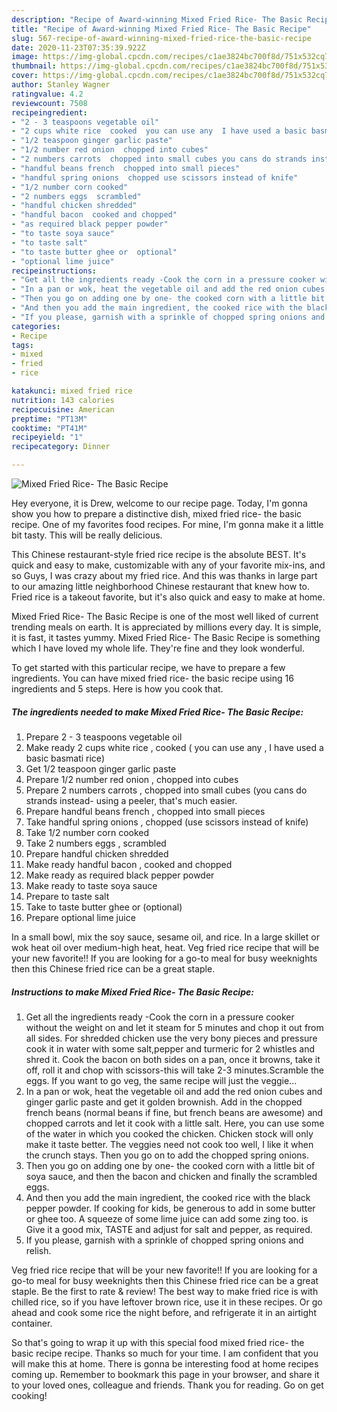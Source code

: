 ```yaml
---
description: "Recipe of Award-winning Mixed Fried Rice- The Basic Recipe"
title: "Recipe of Award-winning Mixed Fried Rice- The Basic Recipe"
slug: 567-recipe-of-award-winning-mixed-fried-rice-the-basic-recipe
date: 2020-11-23T07:35:39.922Z
image: https://img-global.cpcdn.com/recipes/c1ae3824bc700f8d/751x532cq70/mixed-fried-rice-the-basic-recipe-recipe-main-photo.jpg
thumbnail: https://img-global.cpcdn.com/recipes/c1ae3824bc700f8d/751x532cq70/mixed-fried-rice-the-basic-recipe-recipe-main-photo.jpg
cover: https://img-global.cpcdn.com/recipes/c1ae3824bc700f8d/751x532cq70/mixed-fried-rice-the-basic-recipe-recipe-main-photo.jpg
author: Stanley Wagner
ratingvalue: 4.2
reviewcount: 7508
recipeingredient:
- "2 - 3 teaspoons vegetable oil"
- "2 cups white rice  cooked  you can use any  I have used a basic basmati rice"
- "1/2 teaspoon ginger garlic paste"
- "1/2 number red onion  chopped into cubes"
- "2 numbers carrots  chopped into small cubes you cans do strands instead using a peeler thats much easier"
- "handful beans french  chopped into small pieces"
- "handful spring onions  chopped use scissors instead of knife"
- "1/2 number corn cooked"
- "2 numbers eggs  scrambled"
- "handful chicken shredded"
- "handful bacon  cooked and chopped"
- "as required black pepper powder"
- "to taste soya sauce"
- "to taste salt"
- "to taste butter ghee or  optional"
- "optional lime juice"
recipeinstructions:
- "Get all the ingredients ready -Cook the corn in a pressure cooker without the weight on and let it steam for 5 minutes and chop it out from all sides. For shredded chicken use the very bony pieces and pressure cook it in water with some salt,pepper and turmeric for 2 whistles and shred it. Cook the bacon on both sides on a pan, once it browns, take it off, roll it and chop with scissors-this will take 2-3 minutes.Scramble the eggs. If you want to go veg, the same recipe will just the veggie..."
- "In a pan or wok, heat the vegetable oil and add the red onion cubes and ginger garlic paste and get it golden brownish. Add in the chopped french beans (normal beans if fine, but french beans are awesome) and chopped carrots and let it cook with a little salt. Here, you can use some of the water in which you cooked the chicken. Chicken stock will only make it taste better. The veggies need not cook too well, I like it when the crunch stays. Then you go on to add the chopped spring onions."
- "Then you go on adding one by one- the cooked corn with a little bit of soya sauce, and then the bacon and chicken and finally the scrambled eggs."
- "And then you add the main ingredient, the cooked rice with the black pepper powder. If cooking for kids, be generous to add in some butter or ghee too. A squeeze of some lime juice can add some zing too. is Give it a good mix, TASTE and adjust for salt and pepper, as required."
- "If you please, garnish with a sprinkle of chopped spring onions and relish."
categories:
- Recipe
tags:
- mixed
- fried
- rice

katakunci: mixed fried rice 
nutrition: 143 calories
recipecuisine: American
preptime: "PT13M"
cooktime: "PT41M"
recipeyield: "1"
recipecategory: Dinner

---
```



![Mixed Fried Rice- The Basic Recipe](https://img-global.cpcdn.com/recipes/c1ae3824bc700f8d/751x532cq70/mixed-fried-rice-the-basic-recipe-recipe-main-photo.jpg)

Hey everyone, it is Drew, welcome to our recipe page. Today, I'm gonna show you how to prepare a distinctive dish, mixed fried rice- the basic recipe. One of my favorites food recipes. For mine, I'm gonna make it a little bit tasty. This will be really delicious.

This Chinese restaurant-style fried rice recipe is the absolute BEST. It&#39;s quick and easy to make, customizable with any of your favorite mix-ins, and so Guys, I was crazy about my fried rice. And this was thanks in large part to our amazing little neighborhood Chinese restaurant that knew how to. Fried rice is a takeout favorite, but it&#39;s also quick and easy to make at home.

Mixed Fried Rice- The Basic Recipe is one of the most well liked of current trending meals on earth. It is appreciated by millions every day. It is simple, it is fast, it tastes yummy. Mixed Fried Rice- The Basic Recipe is something which I have loved my whole life. They're fine and they look wonderful.


To get started with this particular recipe, we have to prepare a few ingredients. You can have mixed fried rice- the basic recipe using 16 ingredients and 5 steps. Here is how you cook that.

<!--inarticleads1-->

##### The ingredients needed to make Mixed Fried Rice- The Basic Recipe:

1. Prepare 2 - 3 teaspoons vegetable oil
1. Make ready 2 cups white rice , cooked ( you can use any , I have used a basic basmati rice)
1. Get 1/2 teaspoon ginger garlic paste
1. Prepare 1/2 number red onion , chopped into cubes
1. Prepare 2 numbers carrots , chopped into small cubes (you cans do strands instead- using a peeler, that&#39;s much easier.
1. Prepare handful beans french , chopped into small pieces
1. Take handful spring onions , chopped (use scissors instead of knife)
1. Take 1/2 number corn cooked
1. Take 2 numbers eggs , scrambled
1. Prepare handful chicken shredded
1. Make ready handful bacon , cooked and chopped
1. Make ready as required black pepper powder
1. Make ready to taste soya sauce
1. Prepare to taste salt
1. Take to taste butter ghee or  (optional)
1. Prepare optional lime juice


In a small bowl, mix the soy sauce, sesame oil, and rice. In a large skillet or wok heat oil over medium-high heat, heat. Veg fried rice recipe that will be your new favorite!! If you are looking for a go-to meal for busy weeknights then this Chinese fried rice can be a great staple. 

<!--inarticleads2-->

##### Instructions to make Mixed Fried Rice- The Basic Recipe:

1. Get all the ingredients ready -Cook the corn in a pressure cooker without the weight on and let it steam for 5 minutes and chop it out from all sides. For shredded chicken use the very bony pieces and pressure cook it in water with some salt,pepper and turmeric for 2 whistles and shred it. Cook the bacon on both sides on a pan, once it browns, take it off, roll it and chop with scissors-this will take 2-3 minutes.Scramble the eggs. If you want to go veg, the same recipe will just the veggie...
1. In a pan or wok, heat the vegetable oil and add the red onion cubes and ginger garlic paste and get it golden brownish. Add in the chopped french beans (normal beans if fine, but french beans are awesome) and chopped carrots and let it cook with a little salt. Here, you can use some of the water in which you cooked the chicken. Chicken stock will only make it taste better. The veggies need not cook too well, I like it when the crunch stays. Then you go on to add the chopped spring onions.
1. Then you go on adding one by one- the cooked corn with a little bit of soya sauce, and then the bacon and chicken and finally the scrambled eggs.
1. And then you add the main ingredient, the cooked rice with the black pepper powder. If cooking for kids, be generous to add in some butter or ghee too. A squeeze of some lime juice can add some zing too. is Give it a good mix, TASTE and adjust for salt and pepper, as required.
1. If you please, garnish with a sprinkle of chopped spring onions and relish.


Veg fried rice recipe that will be your new favorite!! If you are looking for a go-to meal for busy weeknights then this Chinese fried rice can be a great staple. Be the first to rate &amp; review! The best way to make fried rice is with chilled rice, so if you have leftover brown rice, use it in these recipes. Or go ahead and cook some rice the night before, and refrigerate it in an airtight container. 

So that's going to wrap it up with this special food mixed fried rice- the basic recipe recipe. Thanks so much for your time. I am confident that you will make this at home. There is gonna be interesting food at home recipes coming up. Remember to bookmark this page in your browser, and share it to your loved ones, colleague and friends. Thank you for reading. Go on get cooking!
